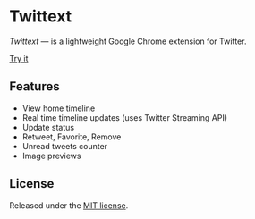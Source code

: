 # Twittext
*Twittext* — is a lightweight Google Chrome extension for Twitter.

[Try it](https://chrome.google.com/webstore/detail/nhlgmmenohfeheknddaebljgbcgaamhe)

## Features
* View home timeline
* Real time timeline updates (uses Twitter Streaming API)
* Update status
* Retweet, Favorite, Remove
* Unread tweets counter
* Image previews


## License
Released under the [MIT license](http://www.opensource.org/licenses/MIT).

